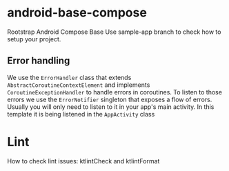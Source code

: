 # android-base-compose
Rootstrap Android Compose Base
Use sample-app branch to check how to setup your project.

## Error handling 
We use the `ErrorHandler` class that extends `AbstractCoroutineContextElement` and implements `CoroutineExceptionHandler` to handle errors in coroutines.
To listen to those errors we use the `ErrorNotifier` singleton that exposes a flow of errors. Usually you will only need to listen to it in your app's main activity. In this template it is being listened in the `AppActivity` class

# Lint
How to check lint issues: ktlintCheck and ktlintFormat

